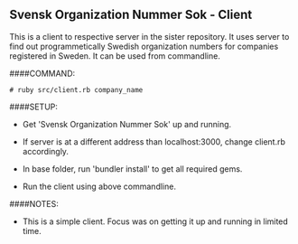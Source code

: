 Svensk Organization Nummer Sok - Client
------------------------------

This is a client to respective server in the sister repository. It uses server to find out programmetically
Swedish organization numbers for companies registered in Sweden. It can be used from commandline.


####COMMAND:

```shell
# ruby src/client.rb company_name
```




####SETUP:

- Get 'Svensk Organization Nummer Sok' up and running.

- If server is at a different address than localhost:3000, change client.rb accordingly.

- In base folder, run 'bundler install' to get all required gems.

- Run the client using above commandline.




####NOTES:

- This is a simple client. Focus was on getting it up and running in limited time.